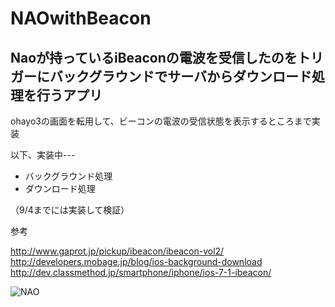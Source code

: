 # NAOwithBeacon

Naoが持っているiBeaconの電波を受信したのをトリガーにバックグラウンドでサーバからダウンロード処理を行うアプリ
---
ohayo3の画面を転用して、ビーコンの電波の受信状態を表示するところまで実装

以下、実装中---
* バックグラウンド処理
* ダウンロード処理

（9/4までには実装して検証）

参考


http://www.gaprot.jp/pickup/ibeacon/ibeacon-vol2/  
http://developers.mobage.jp/blog/ios-background-download  
http://dev.classmethod.jp/smartphone/iphone/ios-7-1-ibeacon/


![NAO](http://172.18.12.20/gitbucket/s-takai/NAOwithBeacon/blob/master/BackGroundDownloadOnReceivingBeacon/Images.xcassets/NAOImage.imageset/S%C3%A9lection%2012.jpg?raw=true)
